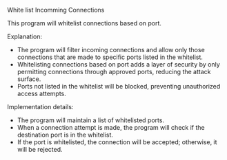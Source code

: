 White list Incomming Connections


   This program will whitelist connections based on port.

   Explanation:
   - The program will filter incoming connections and allow only those connections that are made to specific ports listed in the whitelist.
   - Whitelisting connections based on port adds a layer of security by only permitting connections through approved ports, reducing the attack surface.
   - Ports not listed in the whitelist will be blocked, preventing unauthorized access attempts.

   Implementation details:
   - The program will maintain a list of whitelisted ports.
   - When a connection attempt is made, the program will check if the destination port is in the whitelist.
   - If the port is whitelisted, the connection will be accepted; otherwise, it will be rejected.



